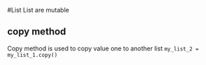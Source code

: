 #List
List are mutable

## copy method
Copy method is used to copy value one to another list
`` my_list_2 = my_list_1.copy() ``